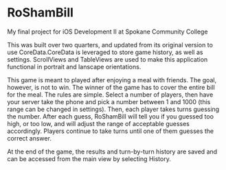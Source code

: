 # RoShamBill
My final project for iOS Development II at Spokane Community College

This was built over two quarters, and updated from its original version to use CoreData.CoreData is leveraged to store game history, as well as settings. ScrollViews and TableViews are used to make this application functional in portrait and lanscape orientations.

This game is meant to played after enjoying a meal with friends. The goal, however, is not to win. The winner of the game has to cover the entire bill for the meal. The rules are simple. Select a number of players, then have your server take the phone and pick a number between 1 and 1000 (this range can be changed in settings). Then, each player takes turns guessing the number. After each guess, RoShamBill will tell you if you guessed too high, or too low, and will adjust the range of acceptable guesses accordingly. Players continue to take turns until one of them guesses the correct answer.

At the end of the game, the results and turn-by-turn history are saved and can be accessed from the main view by selecting History.

